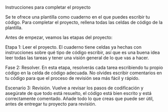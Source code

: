 Instrucciones para completar el proyecto

Se te ofrece una plantilla como cuaderno en el que puedes escribir tu código. Para completar el proyecto, rellena todas las celdas de código de la plantilla.

Antes de empezar, veamos las etapas del proyecto:

Etapa 1: Leer el proyecto. El cuaderno tiene celdas ya hechas con instrucciones sobre qué tipo de código escribir, así que es una buena idea leer todas las tareas y tener una visión general de lo que vas a hacer.

Fase 2: Resolver. En esta etapa, resolverás cada tarea escribiendo tu propio código en la celda de código adecuada. No olvides escribir comentarios en tu código para que el proceso de revisión sea más fácil y rápido.

Escenario 3: Revisión. Vuelve a revisar los pasos de codificación y asegúrate de que todo está resuelto, el código está bien escrito y está correctamente comentado. Añade todo lo que creas que puede ser útil, antes de entregar tu proyecto para revisión.